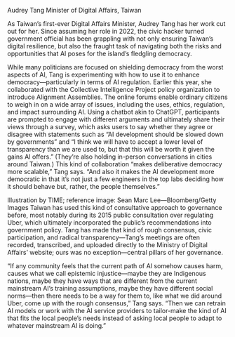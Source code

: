 Audrey Tang
Minister of Digital Affairs, Taiwan

As Taiwan’s first-ever Digital Affairs Minister, Audrey Tang has her work cut out for her. Since assuming her role in 2022, the civic hacker turned government official has been grappling with not only ensuring Taiwan’s digital resilience, but also the fraught task of navigating both the risks and opportunities that AI poses for the island’s fledgling democracy.

While many politicians are focused on shielding democracy from the worst aspects of AI, Tang is experimenting with how to use it to enhance democracy—particularly in terms of AI regulation. Earlier this year, she collaborated with the Collective Intelligence Project policy organization to introduce Alignment Assemblies. The online forums enable ordinary citizens to weigh in on a wide array of issues, including the uses, ethics, regulation, and impact surrounding AI. Using a chatbot akin to ChatGPT, participants are prompted to engage with different arguments and ultimately share their views through a survey, which asks users to say whether they agree or disagree with statements such as “AI development should be slowed down by governments” and “I think we will have to accept a lower level of transparency than we are used to, but that this will be worth it given the gains AI offers.” (They’re also holding in-person conversations in cities around Taiwan.) This kind of collaboration “makes deliberative democracy more scalable,” Tang says. “And also it makes the AI development more democratic in that it’s not just a few engineers in the top labs deciding how it should behave but, rather, the people themselves.”


Illustration by TIME; reference image: Sean Marc Lee—Bloomberg/Getty Images
Taiwan has used this kind of consultative approach to governance before, most notably during its 2015 public consultation over regulating Uber, which ultimately incorporated the public’s recommendations into government policy. Tang has made that kind of rough consensus, civic participation, and radical transparency—Tang’s meetings are often recorded, transcribed, and uploaded directly to the Ministry of Digital Affairs’ website; ours was no exception—central pillars of her governance.

“If any community feels that the current path of AI somehow causes harm, causes what we call epistemic injustice—maybe they are Indigenous nations, maybe they have ways that are different from the current mainstream AI’s training assumptions, maybe they have different social norms—then there needs to be a way for them to, like what we did around Uber, come up with the rough consensus,” Tang says. “Then we can retrain AI models or work with the AI service providers to tailor-make the kind of AI that fits the local people’s needs instead of asking local people to adapt to whatever mainstream AI is doing.”